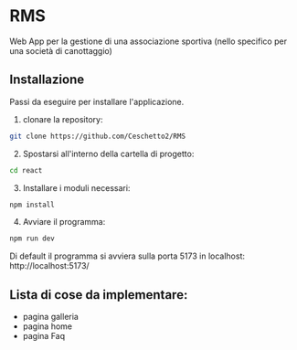 # RMS

Web App per la gestione di una associazione sportiva (nello specifico per una società di canottaggio)
## Installazione
Passi da eseguire per installare l'applicazione.
1. clonare la repository: 
```bash
git clone https://github.com/Ceschetto2/RMS 
```
2. Spostarsi all'interno della cartella di progetto:
```bash
cd react
```
3. Installare i moduli necessari:
```bash
npm install
```
4. Avviare il programma:
```bash
npm run dev
```
Di default il programma si avviera sulla porta 5173 in localhost: http://localhost:5173/


## Lista di cose da implementare:
- pagina galleria
- pagina home
- pagina Faq
